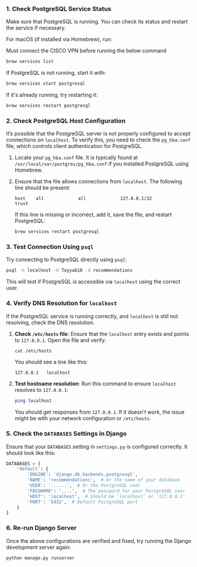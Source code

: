 ### 1. **Check PostgreSQL Service Status**
Make sure that PostgreSQL is running. You can check its status and restart the service if necessary.

For macOS (if installed via Homebrew), run:

Must connect the CISCO VPN before running the below command

```bash
brew services list
```

If PostgreSQL is not running, start it with:

```bash
brew services start postgresql
```

If it's already running, try restarting it:

```bash
brew services restart postgresql
```

### 2. **Check PostgreSQL Host Configuration**

It’s possible that the PostgreSQL server is not properly configured to accept connections on `localhost`. To verify this, you need to check the `pg_hba.conf` file, which controls client authentication for PostgreSQL.

1. Locate your `pg_hba.conf` file. It is typically found at `/usr/local/var/postgres/pg_hba.conf` if you installed PostgreSQL using Homebrew.
   
2. Ensure that the file allows connections from `localhost`. The following line should be present:

   ```
   host    all             all             127.0.0.1/32            trust
   ```

   If this line is missing or incorrect, add it, save the file, and restart PostgreSQL:

   ```bash
   brew services restart postgresql
   ```

### 3. **Test Connection Using `psql`**

Try connecting to PostgreSQL directly using `psql`:

```bash
psql -h localhost -U Tayyab10 -d recommendations 
```

This will test if PostgreSQL is accessible via `localhost` using the correct user.

### 4. **Verify DNS Resolution for `localhost`**

If the PostgreSQL service is running correctly, and `localhost` is still not resolving, check the DNS resolution.

1. **Check `/etc/hosts` file**: Ensure that the `localhost` entry exists and points to `127.0.0.1`. Open the file and verify:

   ```bash
   cat /etc/hosts
   ```

   You should see a line like this:

   ```
   127.0.0.1   localhost
   ```

2. **Test hostname resolution**: Run this command to ensure `localhost` resolves to `127.0.0.1`:

   ```bash
   ping localhost
   ```

   You should get responses from `127.0.0.1`. If it doesn't work, the issue might be with your network configuration or `/etc/hosts`.

### 5. **Check the `DATABASES` Settings in Django**

Ensure that your `DATABASES` setting in `settings.py` is configured correctly. It should look like this:

```python
DATABASES = {
    'default': {
        'ENGINE': 'django.db.backends.postgresql',
        'NAME': 'recommendations',  # Or the name of your database
        'USER': '......',  # Or the PostgreSQL user
        'PASSWORD': '....',  # The password for your PostgreSQL user
        'HOST': 'localhost',  # Should be 'localhost' or '127.0.0.1'
        'PORT': '5432',  # Default PostgreSQL port
    }
}
```

### 6. **Re-run Django Server**

Once the above configurations are verified and fixed, try running the Django development server again:

```bash
python manage.py runserver
```

